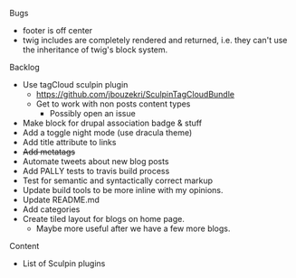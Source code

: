 Bugs
* footer is off center
* twig includes are completely rendered and returned, i.e. they can't use the inheritance of twig's block system.

Backlog
* Use tagCloud sculpin plugin
  * https://github.com/jbouzekri/SculpinTagCloudBundle
  * Get to work with non posts content types
    * Possibly open an issue
* Make block for drupal association badge & stuff
* Add a toggle night mode (use dracula theme)
* Add title attribute to links
* ~~Add metatags~~
* Automate tweets about new blog posts
* Add PALLY tests to travis build process
* Test for semantic and syntactically correct markup
* Update build tools to be more inline with my opinions.
* Update README.md
* Add categories
* Create tiled layout for blogs on home page.
  * Maybe more useful after we have a few more blogs.
  
Content
* List of Sculpin plugins